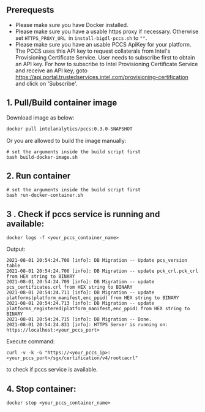 ## Prerequests

- Please make sure you have Docker installed.
- Please make sure you have a usable https proxy if necessary. Otherwise set `HTTPS_PROXY_URL `in `install-bigdl-pccs.sh` to `""`.
- Please make sure you have an usable PCCS ApiKey for your platform. The PCCS uses this API key to request collaterals from Intel's Provisioning Certificate Service. User needs to subscribe first to obtain an API key. For how to subscribe to Intel Provisioning Certificate Service and receive an API key, goto https://api.portal.trustedservices.intel.com/provisioning-certification and click on 'Subscribe'.
## 1. Pull/Build container image
Download image as below:

```bash
docker pull intelanalytics/pccs:0.3.0-SNAPSHOT
```

Or you are allowed to build the image manually:
```
# set the arguments inside the build script first
bash build-docker-image.sh
```

## 2. Run container
```
# set the arguments inside the build script first
bash run-docker-container.sh
```

## 3 . Check if pccs service is running and available:
```
docker logs -f <your_pccs_container_name>
```

Output:

```
2021-08-01 20:54:24.700 [info]: DB Migration -- Update pcs_version table
2021-08-01 20:54:24.706 [info]: DB Migration -- update pck_crl.pck_crl from HEX string to BINARY
2021-08-01 20:54:24.709 [info]: DB Migration -- update pcs_certificates.crl from HEX string to BINARY
2021-08-01 20:54:24.711 [info]: DB Migration -- update platforms(platform_manifest,enc_ppid) from HEX string to BINARY
2021-08-01 20:54:24.713 [info]: DB Migration -- update platforms_registered(platform_manifest,enc_ppid) from HEX string to BINARY
2021-08-01 20:54:24.715 [info]: DB Migration -- Done.
2021-08-01 20:54:24.831 [info]: HTTPS Server is running on: https://localhost:<your_pccs_port>

```

Execute command:
```
curl -v -k -G "https://<your_pccs_ip>:<your_pccs_port>/sgx/certification/v4/rootcacrl"
```
to check if pccs service is available.

## 4. Stop container:
```
docker stop <your_pccs_container_name>
```


